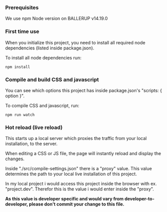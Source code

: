 
### Prerequisites

<!-- Before being able to run this package you need to have node installed on your machine.

After node is installed you need a global package manager, as well. We use Yarn instead of NPM as it is way faster due to the way it utilizes local caching.

To install Yarn, follow the guide on: https://yarnpkg.com/en/docs/install#mac-stable  -->

We use npm
Node version on BALLERUP v14.19.0
<!-- cannot update higher because of incompatibility 

if we want to update >= Node v15 then we should update node sass, and this forces us to update font-awesome and dkfds packages. 
Updating those packages forces us update whole website.  -->

### First time use
When you initialize this project, you need to install all required node dependencies (listed inside package.json). 

To install all node dependencies run:

`npm install`

### Compile and build CSS and javascript

You can see which options this project has inside package.json's "scripts: { option }".

To compile CSS and javascript, run:

`npm run watch`

### Hot reload (live reload)

This starts up a local server which proxies the traffic from your local installation, to the server.

When editing a CSS or JS file, the page will instantly reload and display the changes.

Inside "./src/compile-settings.json" there is a "proxy" value. This value determines the path to your local live installation of this project.

In my local project i would access this project inside the browser with ex. "project.dev". Therefor this is the value i would enter inside the "proxy".

**As this value is developer specific and would vary from developer-to-developer, please don't commit your change to this file.**
